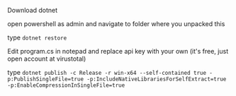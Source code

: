 Download dotnet

open powershell as admin and navigate to folder where you unpacked this

type ```dotnet restore```

Edit program.cs in notepad and replace api key with your own (it's free, just open account at virustotal)

type ```dotnet publish -c Release -r win-x64 --self-contained true -p:PublishSingleFile=true -p:IncludeNativeLibrariesForSelfExtract=true -p:EnableCompressionInSingleFile=true```
